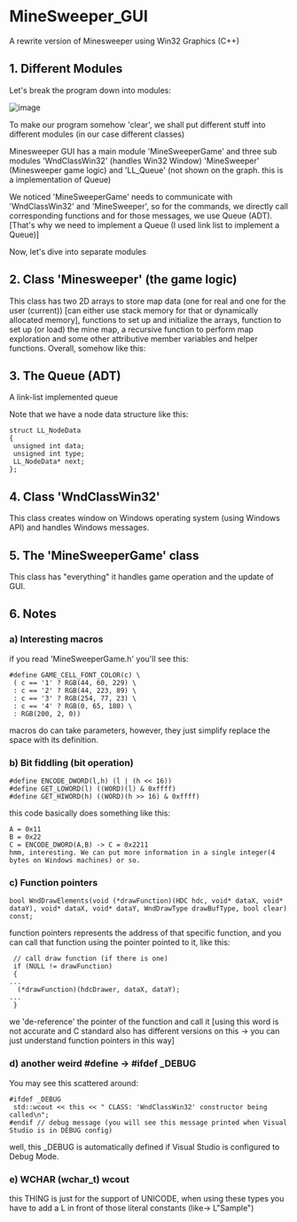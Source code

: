 # MineSweeper_GUI
A rewrite version of Minesweeper using Win32 Graphics (C++)

## 1. Different Modules

Let's break the program down into modules:

![image](https://github.com/user-attachments/assets/7e89564e-f110-456f-be28-36b3733b9580)

To make our program somehow 'clear', we shall put different stuff into different modules (in our case different classes)

Minesweeper GUI has a main module 'MineSweeperGame' and three sub modules 'WndClassWin32' (handles Win32 Window) 'MineSweeper' (Minesweeper game logic) and 'LL_Queue' (not shown on the graph. this is a implementation of Queue)

We noticed 'MineSweeperGame' needs to communicate with 'WndClassWin32' and 'MineSweeper', so for the commands, we directly call corresponding functions and for those messages, we use Queue (ADT). [That's why we need to implement a Queue (I used link list to implement a Queue)]

Now, let's dive into separate modules

## 2. Class 'Minesweeper' (the game logic)

This class has two 2D arrays to store map data (one for real and one for the user (current)) [can either use stack memory for that or dynamically allocated memory], functions to set up and initialize the arrays, function to set up (or load) the mine map, a recursive function to perform map exploration and some other attributive member variables and helper functions. Overall, somehow like this:

## 3. The Queue (ADT)

A link-list implemented queue

Note that we have a node data structure like this:
```
struct LL_NodeData
{
 unsigned int data;
 unsigned int type;
 LL_NodeData* next;
};
```

## 4. Class 'WndClassWin32'

This class creates window on Windows operating system (using Windows API) and handles Windows messages.

## 5. The 'MineSweeperGame' class

This class has "everything" it handles game operation and the update of GUI. 

## 6. Notes

### a) Interesting macros

if you read 'MineSweeperGame.h' you'll see this:
```
#define GAME_CELL_FONT_COLOR(c) \
 ( c == '1' ? RGB(44, 60, 229) \
 : c == '2' ? RGB(44, 223, 89) \
 : c == '3' ? RGB(254, 77, 23) \
 : c == '4' ? RGB(0, 65, 180) \
 : RGB(200, 2, 0))
```
macros do can take parameters, however, they just simplify replace the space with its definition.

### b) Bit fiddling (bit operation)

```
#define ENCODE_DWORD(l,h) (l | (h << 16))
#define GET_LOWORD(l) ((WORD)(l) & 0xffff)
#define GET_HIWORD(h) ((WORD)(h >> 16) & 0xffff)
```
this code basically does something like this:
```
A = 0x11
B = 0x22
C = ENCODE_DWORD(A,B) -> C = 0x2211
hmm, interesting. We can put more information in a single integer(4 bytes on Windows machines) or so.
```

### c) Function pointers

```
bool WndDrawElements(void (*drawFunction)(HDC hdc, void* dataX, void* dataY), void* dataX, void* dataY, WndDrawType drawBufType, bool clear) const;
```
function pointers represents the address of that specific function, and you can call that function using the pointer pointed to it, like this:
```
 // call draw function (if there is one)
 if (NULL != drawFunction)
 {
...
  (*drawFunction)(hdcDrawer, dataX, dataY);
...
 }
```
we 'de-reference' the pointer of the function and call it [using this word is not accurate and C standard also has different versions on this -> you can just understand function pointers in this way]

### d) another weird #define -> #ifdef _DEBUG

You may see this scattered around:
```
#ifdef _DEBUG
 std::wcout << this << " CLASS: 'WndClassWin32' constructor being called\n";
#endif // debug message (you will see this message printed when Visual Studio is in DEBUG config)
```
well, this _DEBUG is automatically defined if Visual Studio is configured to Debug Mode.

### e) WCHAR (wchar_t) wcout

this THING is just for the support of UNICODE, when using these types you have to add a L in front of those literal constants (like-> L"Sample")
